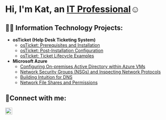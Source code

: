 <h1>Hi, I'm Kat, an <a href="https://linkedin.com">IT Professional</a>☺</h1>

<h2>👨‍💻 Information Technology Projects:</h2>

- <b>osTicket (Help Desk Ticketing System)</b>
  - [osTicket: Prerequisites and Installation](https://github.com/katboh236/osticket-prereqs)
  - [osTicket: Post-Installation Configuration](https://github.com/katboh236/post-install-config)
  - [osTicket: Ticket Lifecycle Examples](https://github.com/katboh236/ticket-lifecycle)
- <b>Microsoft Azure</b>
  - [Configuring On-premises Active Directory within Azure VMs](https://github.com/katboh236/configure-ad)
  - [Network Security Groups (NSGs) and Inspecting Network Protocols](https://github.com/katboh236/azure-network-protocols)
  - [Building Intuition for DNS](https://github.com/katboh236/building-intuition-dns)
  - [Network File Shares and Permissions](https://github.com/katboh236/network-file-shares-and-permissions)

<h2>🤳Connect with me:</h2>

[<img align="left" alt="Josh | LinkedIn" width="22px" src="https://cdn.jsdelivr.net/npm/simple-icons@v3/icons/linkedin.svg" />][linkedin]



[linkedin]: https://linkedin.com/in/Josh
